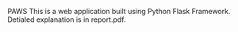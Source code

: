 PAWS
This is a web application built using Python Flask Framework.
Detialed explanation is in report.pdf.
